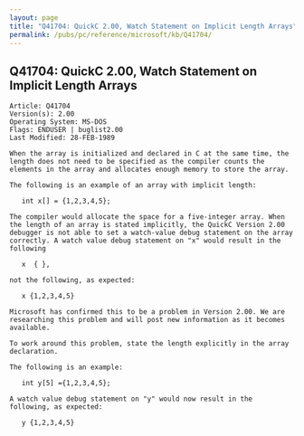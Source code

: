 ```yaml
---
layout: page
title: "Q41704: QuickC 2.00, Watch Statement on Implicit Length Arrays"
permalink: /pubs/pc/reference/microsoft/kb/Q41704/
---
```


## Q41704: QuickC 2.00, Watch Statement on Implicit Length Arrays

	Article: Q41704
	Version(s): 2.00
	Operating System: MS-DOS
	Flags: ENDUSER | buglist2.00
	Last Modified: 28-FEB-1989
	
	When the array is initialized and declared in C at the same time, the
	length does not need to be specified as the compiler counts the
	elements in the array and allocates enough memory to store the array.
	
	The following is an example of an array with implicit length:
	
	   int x[] = {1,2,3,4,5};
	
	The compiler would allocate the space for a five-integer array. When
	the length of an array is stated implicitly, the QuickC Version 2.00
	debugger is not able to set a watch-value debug statement on the array
	correctly. A watch value debug statement on "x" would result in the
	following
	
	   x  { },
	
	not the following, as expected:
	
	   x {1,2,3,4,5}
	
	Microsoft has confirmed this to be a problem in Version 2.00. We are
	researching this problem and will post new information as it becomes
	available.
	
	To work around this problem, state the length explicitly in the array
	declaration.
	
	The following is an example:
	
	   int y[5] ={1,2,3,4,5};
	
	A watch value debug statement on "y" would now result in the
	following, as expected:
	
	   y {1,2,3,4,5}

